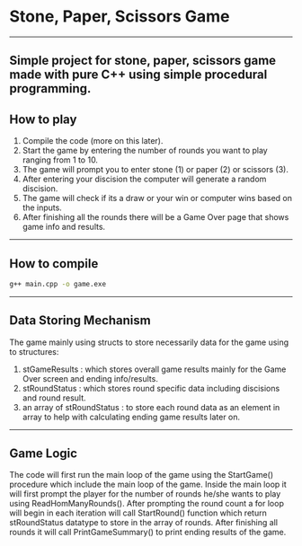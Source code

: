 # Stone, Paper, Scissors Game
---
Simple project for stone, paper, scissors game made with pure C++ using simple procedural programming.
---
## How to play
1. Compile the code (more on this later).
2. Start the game by entering the number of rounds you want to play ranging from 1 to 10.
3. The game will prompt you to enter stone (1) or paper (2) or scissors (3).
4. After entering your discision the computer will generate a random discision.
5. The game will check if its a draw or your win or computer wins based on the inputs.
6. After finishing all the rounds there will be a Game Over page that shows game info and results.
---
## How to compile
```bash
g++ main.cpp -o game.exe
```
---
## Data Storing Mechanism
The game mainly using structs to store necessarily data for the game using to structures:
1. stGameResults : which stores overall game results mainly for the Game Over screen and ending info/results.
2. stRoundStatus : which stores round specific data including discisions and round result.
3. an array of stRoundStatus : to store each round data as an element in array to help with calculating ending game results later on.
---
## Game Logic
The code will first run the main loop of the game using the StartGame() procedure which include the main loop of the game.
Inside the main loop it will first prompt the player for the number of rounds he/she wants to play using ReadHomManyRounds().
After prompting the round count a for loop will begin in each iteration will call StartRound() function which return stRoundStatus datatype to store in the array of rounds.
After finishing all rounds it will call PrintGameSummary() to print ending results of the game.

